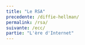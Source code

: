 ```yaml
---
title: "Le RSA"
precedente: /diffie-hellman/
permalink: /rsa/
suivante: /ecc/
partie: "L'ère d'Internet"
---
```

